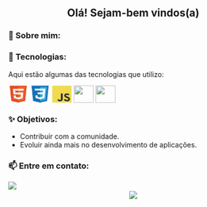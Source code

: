 
<h2 align='center'>
  Olá! Sejam-bem vindos(a)
</h2>

### 🖖 Sobre mim:


### 🧪 Tecnologias:

Aqui estão algumas das tecnologias que utilizo:

<div>
  <img align="center" alt="" title="HTML" height="35" width="40" src="https://raw.githubusercontent.com/devicons/devicon/master/icons/html5/html5-original.svg">
  <img align="center" alt="" title="CSS" height="35" width="40" src="https://raw.githubusercontent.com/devicons/devicon/master/icons/css3/css3-original.svg">
  <img align="center" alt="" title="JavaScript" height="35" width="40" src="https://raw.githubusercontent.com/devicons/devicon/master/icons/javascript/javascript-original.svg">
 <img  align="center" alt="" height="35" width="40"  src="https://cdn.jsdelivr.net/gh/devicons/devicon/icons/mysql/mysql-plain-wordmark.svg" />
<img align="center" alt="" height="35" width="40" src="https://cdn.jsdelivr.net/gh/devicons/devicon/icons/microsoftsqlserver/microsoftsqlserver-plain-wordmark.svg" />


</div>

### ✨ Objetivos:

- Contribuir com a comunidade.
- Evoluir ainda mais no desenvolvimento de aplicações.

### 📫 Entre em contato:

<a href="https://www.linkedin.com/in/ren%C3%AA-t-819300225/" alt="Linkedin">
  <img src="https://img.shields.io/badge/-Linkedin-070A1C?style=for-the-badge&logo=Linkedin&logoColor=F50057&link=https://www.linkedin.com/in/deivit-eduardo"/>
</a>
<div align="center">
  <a href="https://github.com/renetoledoo">
  <img height="180em" src="https://github-readme-stats.vercel.app/api/top-langs/?username=renetoledoo&layout=compact&langs_count=7&theme=dark"/>
</div>
